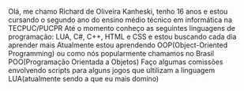 Olá, me chamo Richard de Oliveira Kanheski, tenho 16 anos e estou cursando o segundo ano do ensino médio técnico em informática na TECPUC/PUCPR
Até o momento conheço as seguintes linguagens de programação: LUA, C#, C++, HTML e CSS e estou buscando cada dia aprender mais
Atualmente estou aprendendo OOP(Object-Oriented Programming) ou como nós popularmente chamamos no Brasil POO(Programação Orientada a Objetos)
Faço algumas comissões envolvendo scripts para alguns jogos que ultilizam a linguagem LUA(atualmente sendo a que eu mais domino)

